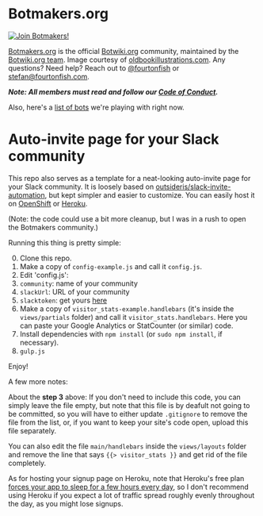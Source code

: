 # Botmakers.org

[![Join Botmakers!](https://botmakers.org/images/botmakers-thumbnail-image.png)](http://botmakers.org)

[Botmakers.org](http://botmakers.org) is the official [Botwiki.org](https://botwiki.org/) community, maintained by the [Botwiki.org team](https://github.com/botwiki). Image courtesy of [oldbookillustrations.com](http://www.oldbookillustrations.com/). Any questions? Need help? Reach out to [@fourtonfish](https://twitter.com/fourtonfish) or [stefan@fourtonfish.com](mailto:stefan@fourtonfish.com).

***Note: All members must read and follow our [Code of Conduct](https://github.com/botwiki/botmakers.org/blob/master/Code%20of%20Conduct.md).***

Also, here's a [list of bots](https://github.com/botwiki/botmakers.org/blob/master/BOTS.md) we're playing with right now.

# Auto-invite page for your Slack community

This repo also serves as a template for a neat-looking auto-invite page for your Slack community. It is loosely based on [outsideris/slack-invite-automation](https://github.com/outsideris/slack-invite-automation), but kept simpler and easier to customize. You can easily host it on [OpenShift](https://www.openshift.com/) or [Heroku](https://www.heroku.com/).

(Note: the code could use a bit more cleanup, but I was in a rush to open the Botmakers community.)

Running this thing is pretty simple:

0. Clone this repo.
1. Make a copy of `config-example.js` and call it `config.js`.
2. Edit 'config.js':
 1. `community`: name of your community
 2. `slackUrl`: URL of your community
 3. `slacktoken`: get yours [here](https://api.slack.com/web#auth)
3. Make a copy of `visitor_stats-example.handlebars` (it's inside the `views/partials` folder) and call it `visitor_stats.handlebars`. Here you can paste your Google Analytics or StatCounter (or similar) code.
4. Install dependencies with `npm install` (or `sudo npm install`, if necessary).
5. `gulp.js`

Enjoy!


A few more notes:

About the **step 3** above: If you don't need to include this code, you can simply leave the file empty, but note that this file is by deafult not going to be committed, so you will have to either update `.gitignore` to remove the file from the list, or, if you want to keep your site's code open, upload this file separately.

You can also edit the file `main/handlebars` inside the `views/layouts` folder and remove the line that says `{{> visitor_stats }}` and get rid of the file completely.

As for hosting your signup page on Heroku, note that Heroku's free plan [forces your app to sleep for a few hours every day](https://www.heroku.com/pricing), so I don't recommend using Heroku if you expect a lot of traffic spread roughly evenly throughout the day, as you might lose signups.
